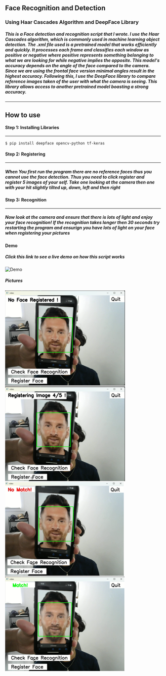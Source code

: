 <h2>Face Recognition and Detection</h2>
<h3>Using Haar Cascades Algorithm and DeepFace Library</h3>
<h5>This is a Face detection and recognition script that I wrote. I use the Haar Cascades algorithm, which is commonly used in machine learning object detection. The .xml file used is a pretrained model that works efficiently and quickly. It processes each frame and classifies each window as positive or negative where positive represents something belonging to what we are looking for while negative implies the opposite. This model's accuracy depends on the angle of the face compared to the camera. Since we are using the frontal face version minimal angles result in the highest accuracy. Following this, I use the DeepFace library to compare reference images taken of the user with what the camera is seeing. This library allows access to another pretrained model boasting a strong accuracy. 
</h5>
<hr>
<h2>How to use </h2>
<h4>Step 1: Installing Libraries</h4>
<hr>

```shell
$ pip install deepface opencv-python tf-keras
```

<h4>Step 2: Registering</h4>
<hr>
<h5>When You first run the program there are no reference faces thus you cannot use the face detection. Thus you need to click register and register 5 images of your self. Take one looking at the camera then one with your hit slightly tilted up, down, left and then right</h5>
<h4>Step 3: Recognition</h4>
<hr>
<h5>Now look at the camera and ensure that there is lots of light and enjoy your face recognition! If the recognition takes longer then 30 seconds try restarting the program and ensurign you have lots of light on your face when registering your pictures</h5>

<h4>Demo</h4>
<h5>Click this link to see a live demo on how this script works</h5>  
<img src="https://github.com/jayyy044/Face_recognition/blob/main/Demo/FaceRecognition_Demo.mp4" alt="Demo">
<h5>Pictures</h5>
<div>
  <img src="https://github.com/jayyy044/Face_recognition/blob/main/Demo/NoFaceRegistered.png" alt="Demo">
  <img src="https://github.com/jayyy044/Face_recognition/blob/main/Demo/Registering.png" alt="Demo">
  <img src="https://github.com/jayyy044/Face_recognition/blob/main/Demo/Verifying.png" alt="Demo">
  <img src="https://github.com/jayyy044/Face_recognition/blob/main/Demo/matched.png" alt="Demo">
</div>

